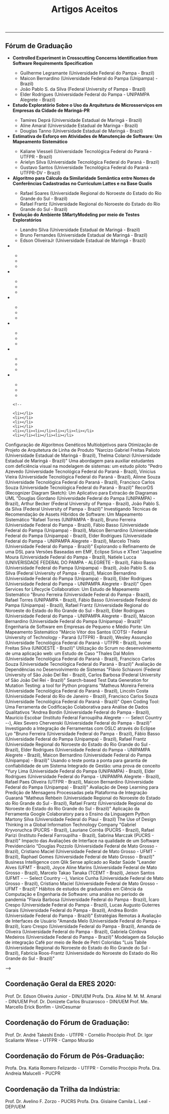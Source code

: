 ﻿---
layout: page-fullwidth
title: "Artigos Aceitos"
#meta_title: "Dúvidas? Entre em contato conosco"
subheadline: ""
#teaser: "Entre em contato conosco pelo e-mail #eres2020.uem@gmail.com"
permalink: "/aceitos/"
header:
   image_fullwidth: banner_eres2020.png
---
<hr>

<h2>Fórum de Graduação</h2>


<ul>
<li><b>Controlled Experiment in Crosscutting Concerns Identification from Software Requirements Specification</b></li>
	<ul>
		<li>Guilherme Legramante (Universidade Federal do Pampa - Brazil)</li>
		<li>Maicon Bernardino (Universidade Federal do Pampa (Unipampa) - Brazil)</li>
		<li>João Pablo S. da Silva (Federal University of Pampa - Brazil)</li>
		<li>Elder Rodrigues (Universidade Federal do Pampa - UNIPAMPA Alegrete - Brazil)</li>		
	</ul>

<li><b>Estudo Exploratório Sobre o Uso da Arquitetura de Microsserviços em Empresas da Cidade de Maringá-PR</b></li>
	<ul>
		<li>Tamires Deprá (Universidade Estadual de Maringá - Brazil)</li>
		<li>Aline Amaral (Universidade Estadual de Maringa - Brazil)</li>
		<li>Douglas Tanno (Universidade Estadual de Maringá - Brazil)</li>		
	</ul>


<li><b>Estimativa de Esforço em Atividades de Manutenção de Software: Um Mapeamento Sistemático</b></li>
	<ul>
		<li>Kaliane Viesseli (Universidade Tecnológica Federal do Paraná - UTFPR - Brazil)</li>
		<li>Arielyn Silva (Universidade Tecnológica Federal do Paraná - Brazil)</li>		
		<li>Gustavo Santos (Universidade Tecnológica Federal do Paraná - UTFPR-DV - Brazil)</li>		
	</ul>

<li><b>Algoritmo para Cálculo da Similaridade Semântica entre Nomes de Conferências Cadastradas no Curriculum Lattes e na Base Qualis</b></li>
	<ul>
		<li>Rafael Soares (Universidade Regional do Noroeste do Estado do Rio Grande do Sul - Brazil)</li>
		<li>Rafael Frantz (Universidade Regional do Noroeste do Estado do Rio Grande do Sul - Brazil)</li>		
	</ul>


<li><b>Evolução do Ambiente SMartyModeling por meio de Testes Exploratórios</b></li>
	<ul>
		<li>Leandro Silva (Universidade Estadual de Maringá - Brazil)</li>
		<li>Bruno Fernandes (Universidade Estadual de Maringá - Brazil)</li>
		<li>Edson OliveiraJr (Universidade Estadual de Maringá - Brazil)</li>
	</ul>


<li><b></b></li>
	<ul>
		<li></li>
		<li></li>
		<li></li>		
	</ul>

<li><b></b></li>
	<ul>
		<li></li>
		<li></li>
		<li></li>		
	</ul>


<li><b></b></li>
	<ul>
		<li></li>
		<li></li>
		<li></li>		
	</ul>


<li><b></b></li>
	<ul>
		<li></li>
		<li></li>
		<li></li>		
	</ul>


<li><b></b></li>
	<ul>
		<li></li>
		<li></li>
		<li></li>		
	</ul>



<li><b></b></li>
	<ul>
		<li></li>
		<li></li>
		<li></li>		
	</ul>






	
	<!--
	
	<li></li>
	<li></li>
	<li></li>
	<li></li>
	<li></li><li></li><li></li><li></li>
	<li></li><li></li><li></li>
		

</li>
</ul>
 




Configuração de Algoritmos Genéticos Multiobjetivos para Otimização de Projeto de Arquitetura de Linha de Produto	"Narcizo Gabriel Freitas Palioto (Universidade Estadual de Maringá - Brazil),
Thelma Colanzi (Universidade Estadual de Maringá - Brazil)"
Uma abordagem para auxiliar estudantes com deficiência visual na modelagem de sistemas: um estudo piloto	"Pedro Azevedo (Universidade Tecnológica Federal do Paraná - Brazil),
Vinicius Vieira (Universidade Tecnológica Federal do Paraná - Brazil),
Alinne Souza (Universidade Tecnológica Federal do Paraná - Brazil),
Francisco Carlos Souza (Universidade Tecnológica Federal do Paraná - Brazil)"
RecorDS (Recognizer Diagram Sketch): Um Aplicativo para Extracão de Diagramas UML	"Douglas Giordano (Universidade Federal do Pampa (UNIPAMPA) - Brazil),
Arthur Becker (Federal University of Pampa - Brazil),
João Pablo S. da Silva (Federal University of Pampa - Brazil)"
Investigando Técnicas de Recomendação de Assets Híbridos de Software: Um Mapeamento Sistemático	"Rafael Torres (UNIPAMPA - Brazil),
Bruno Ferreira (Universidade Federal do Pampa - Brazil),
Fábio Basso (Universidade Federal do Pampa (Unipampa) - Brazil),
Maicon Bernardino (Universidade Federal do Pampa (Unipampa) - Brazil),
Elder Rodrigues (Universidade Federal do Pampa - UNIPAMPA Alegrete - Brazil),
Marcelo Thielo (Universidade Federal do Pampa - Brazil)"
Explorando o Refinamento de uma DSL para Versões Baseadas em EMF, Eclipse Sirius e XText	"Jaqueline Moura (Universidade Federal do Pampa - Brazil),
Natiele Lucca (UNIVERISDADE FEDERAL DO PAMPA - ALEGRETE - Brazil),
Fábio Basso (Universidade Federal do Pampa (Unipampa) - Brazil),
João Pablo S. da Silva (Federal University of Pampa - Brazil),
Maicon Bernardino (Universidade Federal do Pampa (Unipampa) - Brazil),
Elder Rodrigues (Universidade Federal do Pampa - UNIPAMPA Alegrete - Brazil)"
Open Services for Lifecycle Collaboration: Um Estudo de Mapeamento Sistemático	"Bruno Ferreira (Universidade Federal do Pampa - Brazil),
Rafael Torres (UNIPAMPA - Brazil),
Fábio Basso (Universidade Federal do Pampa (Unipampa) - Brazil),
Rafael Frantz (Universidade Regional do Noroeste do Estado do Rio Grande do Sul - Brazil),
Elder Rodrigues (Universidade Federal do Pampa - UNIPAMPA Alegrete - Brazil),
Maicon Bernardino (Universidade Federal do Pampa (Unipampa) - Brazil)"
Engenharia de Software em Empresas de Pequeno e Médio Porte: Um Mapeamento Sistemático	"Márcio Vitor dos Santos (COTSI - Federal University of Technology - Paraná (UTFPR) - Brazil),
Wesley Assunção (Universidade Tecnológica Federal do Paraná - UTFPR - Brazil),
Ivonei Freitas Silva (UNIOESTE - Brazil)"
Utilização do Scrum no desenvolvimento de uma aplicação web: um Estudo de Caso	"Thales Dal Molim (Universidade Tecnológica Federal do Paraná - Brazil),
Francisco Carlos Souza (Universidade Tecnológica Federal do Paraná - Brazil)"
Avaliação de Dependências no Desenvolvimento de Sistemas	"Flávio Schiavoni (Federal University of São João Del Rei - Brazil),
Carlos Barbosa (Federal University of São João Del Rei - Brazil)"
Search-based Test Data Generation for Mutation Testing: a tool for Python programs	"Matheus Moreira Ferreira (Universidade Tecnológica Federal do Paraná - Brazil),
Lincoln Costa (Universidade Federal do Rio de Janeiro - Brazil),
Francisco Carlos Souza (Universidade Tecnológica Federal do Paraná - Brazil)"
Open Coding Tool: Uma Ferramenta de Codificação Colaborativa para Análise de Dados Qualitativos	"Andrea Bordin (Universidade Federal do Pampa - Brazil),
Maurício Escobar (Instituto Federal Farroupilha Alegrete - -- Select Country --),
Alex Severo Chervenski (Universidade Federal do Pampa - Brazil)"
Investigando a Integração de Ferramentas com OSLC através do Eclipse Lyo	"Bruno Ferreira (Universidade Federal do Pampa - Brazil),
Fábio Basso (Universidade Federal do Pampa (Unipampa) - Brazil),
Rafael Frantz (Universidade Regional do Noroeste do Estado do Rio Grande do Sul - Brazil),
Elder Rodrigues (Universidade Federal do Pampa - UNIPAMPA Alegrete - Brazil),
Maicon Bernardino (Universidade Federal do Pampa (Unipampa) - Brazil)"
Usando o teste ponta a ponta para garantia de confiabilidade de um Sistema Integrado de Gestão: uma prova de conceito	"Yury Lima (Universidade Federal do Pampa (UNIPAMPA) - Brazil),
Elder Rodrigues (Universidade Federal do Pampa - UNIPAMPA Alegrete - Brazil),
Rafael Paes Oliveira (UTFPR - Brazil),
Maicon Bernardino (Universidade Federal do Pampa (Unipampa) - Brazil)"
Avaliação de Deep Learning para Predição de Mensagens Processadas pela Plataforma de Integração Guaraná	"Matheus Rehbein (Universidade Regional do Noroeste do Estado do Rio Grande do Sul - Brazil),
Rafael Frantz (Universidade Regional do Noroeste do Estado do Rio Grande do Sul - Brazil)"
Aplicação da Ferramenta Google Colaboratory para o Ensino da Linguagem Python	Martony Silva (Universidade Federal do Piaui - Brazil)
The Use of Design Thinking in a Global Information Technology Company	"Gabriel Kryvoruchca (PUCRS - Brazil),
Lauriane Corrêa (PUCRS - Brazil),
Rafael Parizi (Instituto Federal Farroupilha - Brazil),
Sabrina Marczak (PUCRS - Brazil)"
Impacto das Avaliações de Interface na qualidade de um Software Previdenciário	"Douglas Pozzolo (Universidade Federal de Mato Grosso - Brazil),
Cristiano Maciel (Universidade Federal de Mato Grosso - UFMT - Brazil),
Raphael Gomes (Universidade Federal de Mato Grosso - Brazil)"
Business Intelligence com Qlik Sense aplicado ao Radar Saúde	"Leander Alves (UFMT - Brazil),
Joyce Aline Marins (Universidade Federal de Mato Grosso - Brazil),
Marcelo Takao Tanaka (TCEMT - Brazil),
Jeison Santos (UFMT - -- Select Country --),
Vanice Cunha (Universidade Federal de Mato Grosso - Brazil),
Cristiano Maciel (Universidade Federal de Mato Grosso - UFMT - Brazil)"
Hábitos de estudos de graduandos em Ciência da Computação e Engenharia de Software: uma análise no período de pandemia	"Flavia Barbosa (Universidade Federal do Pampa - Brazil),
Ícaro Crespo (Universidade Federal do Pampa - Brazil),
Lucas Augusto Guterres Garais (Universidade Federal do Pampa - Brazil),
Andrea Bordin (Universidade Federal do Pampa - Brazil)"
Estratégias Remotas à Avaliação de Interfaces de Usuário	"Amanda Melo (Universidade Federal do Pampa - Brazil),
Ícaro Crespo (Universidade Federal do Pampa - Brazil),
Amanda de Oliveira (Universidade Federal do Pampa - Brazil),
Gabriela Córdova Medeiros (Universidade Federal do Pampa - Brazil)"
Modelagem da Solução de integração Café por meio de Rede de Petri Coloridas	"Luis Tabile (Universidade Regional do Noroeste do Estado do Rio Grande do Sul - Brazil),
Fabrícia Roos-Frantz (Universidade do Noroeste do Estado do Rio Grande do Sul - Brazil)"


-->
 
<h2>Coordenação Geral da ERES 2020:</h2>
     Prof. Dr. Edson Oliveira Junior - DIN/UEM
     Profa. Dra. Aline M. M. M. Amaral - DIN/UEM
     Prof. Dr. Donizete Carlos Bruzarosco - DIN/UEM
     Prof. Me. Marcello Erick Bonfim - UniCesumar

<h2>Coordenação do Fórum de Graduação:</h2>
     Prof. Dr. André Takeshi Endo - UTFPR - Cornélio Procópio
     Prof. Dr. Igor Scaliante Wiese - UTFPR - Campo Mourão
 
<h2>Coordenação do Fórum de Pós-Graduação:</h2>
     Profa. Dra. Katia Romero Felizardo - UTFPR - Cornélio Procópio
     Profa. Dra. Andreia Malucelli - PUCPR

<h2>Coordenação da Trilha da Indústria:</h2>
     Prof. Dr. Avelino F. Zorzo - PUCRS
     Profa. Dra. Gislaine Camila L. Leal - DEP/UEM



<div class="row t30">	
	<img src="{{ site.urlimg }}promocao_apoio_logos.png" alt="" align="center">
</div><!-- /.row -->
